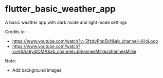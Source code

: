 # flutter_basic_weather_app

A basic weather app with dark mode and light mode settings 

Credits to:
- https://www.youtube.com/watch?v=5fzdvPnp5bY&ab_channel=KiloLoco
- https://www.youtube.com/watch?v=HSAa9yi0OMA&ab_channel=JohannesMilkeJohannesMilke


Note:
- Add background images 
